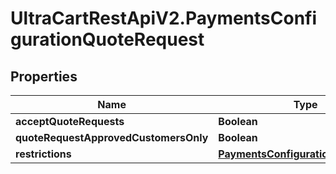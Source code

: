 # UltraCartRestApiV2.PaymentsConfigurationQuoteRequest

## Properties
Name | Type | Description | Notes
------------ | ------------- | ------------- | -------------
**acceptQuoteRequests** | **Boolean** |  | [optional] 
**quoteRequestApprovedCustomersOnly** | **Boolean** |  | [optional] 
**restrictions** | [**PaymentsConfigurationRestrictions**](PaymentsConfigurationRestrictions.md) |  | [optional] 


